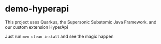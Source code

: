 # demo-hyperapi

This project uses Quarkus, the Supersonic Subatomic Java Framework. and our custom extension HyperApi

Just run ```mvn clean install``` and see the magic happen

